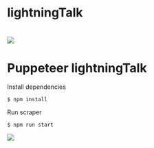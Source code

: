 # lightningTalk
![](https://media.giphy.com/media/l2iNlSsrLaszStTSio/giphy.gif)
=======
# Puppeteer lightningTalk

Install dependencies 

```
$ npm install
```

Run scraper

```
$ npm run start
```
![](https://media1.tenor.com/images/afb21a0762dadc914f598ef913ea1128/tenor.gif?itemid=4247290)
